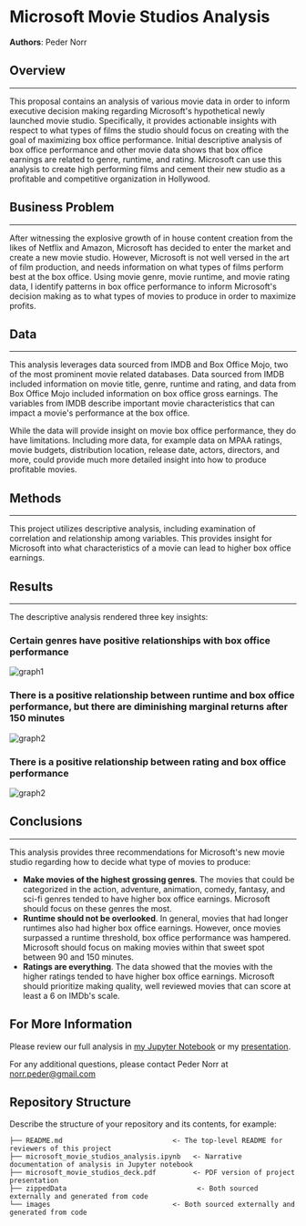 # Microsoft Movie Studios Analysis

**Authors**: Peder Norr

## Overview

***

This proposal contains an analysis of various movie data in order to inform executive decision making regarding Microsoft's hypothetical newly launched movie studio. Specifically, it provides actionable insights with respect to what types of films the studio should focus on creating with the goal of maximizing box office performance. Initial descriptive analysis of box office performance and other movie data shows that box office earnings are related to genre, runtime, and rating. Microsoft can use this analysis to create high performing films and cement their new studio as a profitable and competitive organization in Hollywood.



## Business Problem

***
After witnessing the explosive growth of in house content creation from the likes of Netflix and Amazon, Microsoft has decided to enter the market and create a new movie studio. However, Microsoft is not well versed in the art of film production, and needs information on what types of films perform best at the box office. Using movie genre, movie runtime, and movie rating data, I identify patterns in box office performance to inform Microsoft's decision making as to what types of movies to produce in order to maximize profits.


## Data

***
This analysis leverages data sourced from IMDB and Box Office Mojo, two of the most prominent movie related databases. Data sourced from IMDB included information on movie title, genre, runtime and rating, and data from Box Office Mojo included information on box office gross earnings. The variables from IMDB describe important movie characteristics that can impact a movie's performance at the box office.

While the data will provide insight on movie box office performance, they do have limitations. Including more data, for example data on MPAA ratings, movie budgets, distribution location, release date, actors, directors, and more, could provide much more detailed insight into how to produce profitable movies.


## Methods

***
This project utilizes descriptive analysis, including examination of correlation and relationship among variables. This provides insight for Microsoft into what characteristics of a movie can lead to higher box office earnings.


## Results

***
The descriptive analysis rendered three key insights:

### Certain genres have positive relationships with box office performance

![graph1](/Users/norrp/Documents/Flatiron/Phase_1/Project/dsc-phase-1-project/images/gross_by_genre.png)

### There is a positive relationship between runtime and box office performance, but there are diminishing marginal returns after 150 minutes

![graph2](/Users/norrp/Documents/Flatiron/Phase_1/Project/dsc-phase-1-project/images/gross_by_runtime.png)

### There is a positive relationship between rating and box office performance

![graph2](/Users/norrp/Documents/Flatiron/Phase_1/Project/dsc-phase-1-project/images/gross_by_rating.png)

## Conclusions

***
This analysis provides three recommendations for Microsoft's new movie studio regarding how to decide what type of movies to produce:
* __Make movies of the highest grossing genres__. The movies that could be categorized in the action, adventure, animation, comedy, fantasy, and sci-fi genres tended to have higher box office earnings. Microsoft should focus on these genres the most.
* __Runtime should not be overlooked__. In general, movies that had longer runtimes also had higher box office earnings. However, once movies surpassed a runtime threshold, box office performance was hampered. Microsoft should focus on making movies within that sweet spot between 90 and 150 minutes.
* __Ratings are everything__. The data showed that the movies with the higher ratings tended to have higher box office earnings. Microsoft should prioritize making quality, well reviewed movies that can score at least a 6 on IMDb's scale.


## For More Information

Please review our full analysis in [my Jupyter Notebook](./dsc-phase1-project-template.ipynb) or my [presentation](./DS_Project_Presentation.pdf).

For any additional questions, please contact Peder Norr at <norr.peder@gmail.com>

## Repository Structure

Describe the structure of your repository and its contents, for example:

```
├── README.md                           <- The top-level README for reviewers of this project
├── microsoft_movie_studios_analysis.ipynb   <- Narrative documentation of analysis in Jupyter notebook
├── microsoft_movie_studios_deck.pdf         <- PDF version of project presentation
├── zippedData                                <- Both sourced externally and generated from code
└── images                              <- Both sourced externally and generated from code
```
